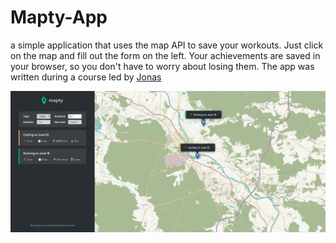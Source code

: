 # Mapty-App

a simple application that uses the map API to save your workouts. Just click on the map and fill out the form on the left. Your achievements are saved in your browser, so you don't have to worry about losing them.
The app was written during a course led by [Jonas](https://codingheroes.io)

![alt text](https://github.com/pokrywa1/Mapty-App/blob/main/preview.png)

